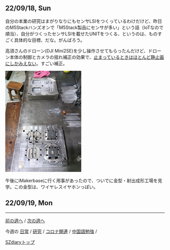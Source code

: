 ## 22/09/18, Sun

自分の本業の研究はまがりなりにもセンサLSIをつくっているわけだけど、昨日のM5Stackハンズオンで「M5Stack製品にセンサが多い」という話（IoTなので順当）、自分がつくったセンサLSIを載せたUNITをつくる、というのは、ものすごく具体的な目標、だな。がんばろう。

高須さんのドローン(DJI Mini2SE)を少し操作させてもらったんだけど、ドローン本体の制御とカメラの揺れ補正の効果で、[止まっているときはほとんど静止画にしかみえない](https://github.com/akita11/SZdiary/blob/main/diary/photo/2022-09-18_15.00.00.mp4)。すごい補正。

<img src="https://github.com/akita11/SZdiary/blob/main/diary/photo/2022-09-18_13.54.49.jpg" width="240px">

午後にiMakerbaseに行く用事があったので、ついでに金型・射出成形工場を見学。この金型は、ワイヤレスイヤホンっぽい。

## 22/09/19, Mon


***

[前の週へ](2209-2.md) /
[次の週へ](2209-4.md)

今週の
[日常](../diary/2209-3.md) /
[研究](../research/2209-3.md) /
[コロナ関連](../covid19/2209-3.md) / 
[中国語勉強](../chinese/2209-3.md) / 

[SZdiaryトップ](../../README.md)

